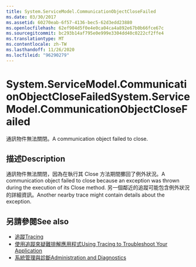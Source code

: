 ```yaml
---
title: System.ServiceModel.CommunicationObjectCloseFailed
ms.date: 03/30/2017
ms.assetid: 60270eab-6f57-4136-bec5-62d3edd23880
ms.openlocfilehash: 62ef904d5f0e4e0ca04ca4a892e67b0b66fce67c
ms.sourcegitcommit: bc293b14af795e0e999e3304dd40c0222cf2ffe4
ms.translationtype: MT
ms.contentlocale: zh-TW
ms.lasthandoff: 11/26/2020
ms.locfileid: "96290279"
---
```

# <a name="systemservicemodelcommunicationobjectclosefailed"></a><span data-ttu-id="59baa-102">System.ServiceModel.CommunicationObjectCloseFailed</span><span class="sxs-lookup"><span data-stu-id="59baa-102">System.ServiceModel.CommunicationObjectCloseFailed</span></span>

<span data-ttu-id="59baa-103">通訊物件無法關閉。</span><span class="sxs-lookup"><span data-stu-id="59baa-103">A communication object failed to close.</span></span>  
  
## <a name="description"></a><span data-ttu-id="59baa-104">描述</span><span class="sxs-lookup"><span data-stu-id="59baa-104">Description</span></span>  

 <span data-ttu-id="59baa-105">通訊物件無法關閉，因為在執行其 Close 方法期間擲回了例外狀況。</span><span class="sxs-lookup"><span data-stu-id="59baa-105">A communication object failed to close because an exception was thrown during the execution of its Close method.</span></span> <span data-ttu-id="59baa-106">另一個鄰近的追蹤可能包含例外狀況的詳細資訊。</span><span class="sxs-lookup"><span data-stu-id="59baa-106">Another nearby trace might contain details about the exception.</span></span>  
  
## <a name="see-also"></a><span data-ttu-id="59baa-107">另請參閱</span><span class="sxs-lookup"><span data-stu-id="59baa-107">See also</span></span>

- [<span data-ttu-id="59baa-108">追蹤</span><span class="sxs-lookup"><span data-stu-id="59baa-108">Tracing</span></span>](index.md)
- [<span data-ttu-id="59baa-109">使用追蹤來疑難排解應用程式</span><span class="sxs-lookup"><span data-stu-id="59baa-109">Using Tracing to Troubleshoot Your Application</span></span>](using-tracing-to-troubleshoot-your-application.md)
- [<span data-ttu-id="59baa-110">系統管理與診斷</span><span class="sxs-lookup"><span data-stu-id="59baa-110">Administration and Diagnostics</span></span>](../index.md)
